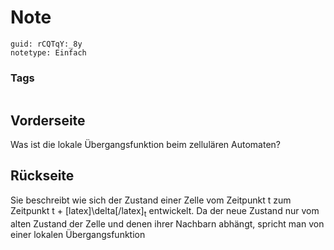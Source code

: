 # Note
```
guid: rCQTqY:_8y
notetype: Einfach
```

### Tags
```
```

## Vorderseite
Was ist die lokale Übergangsfunktion beim zellulären Automaten?

## Rückseite
Sie beschreibt wie sich der Zustand einer Zelle vom Zeitpunkt t zum
Zeitpunkt t + [latex]\delta[/latex]<sub>t</sub> entwickelt. Da der
neue Zustand nur vom alten Zustand der Zelle und denen ihrer
Nachbarn abhängt, spricht man von einer lokalen Übergangsfunktion
